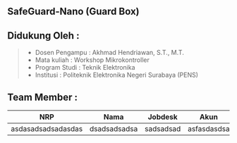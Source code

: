 ## SafeGuard-Nano (Guard Box)

## Didukung Oleh :
>- Dosen Pengampu : Akhmad Hendriawan, S.T., M.T.
>- Mata kuliah : Workshop Mikrokontroller
>- Program Studi : Teknik Elektronika
>- Institusi : Politeknik Elektronika Negeri Surabaya (PENS)

## Team Member :
|      NRP      |       Nama      |    Jobdesk    |   Akun |
| :-----------:|:----------------:| :------------:| :-----:|
| asdasadsadsadasdas              |           dsadsadsadsa       |         sadsadsad      |     asfasdasdsa   |
